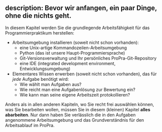 description: Bevor wir anfangen, ein paar Dinge, ohne die nichts geht.
---
In diesem Kapitel werden Sie die grundlegende Arbeitsfähigkeit
für das Programmierpraktikum herstellen:

- Arbeitsumgebung installieren (soweit nicht schon vorhanden):
  - eine Unix-artige Kommandozeilen-Arbeitsumgebung
  - Python (das ist unsere Haupt-Programmiersprache)
  - Git-Versionsverwaltung und Ihr persönliches ProPra-Git-Repository
  - eine IDE (integrated development environment, Entwicklungsumgebung)
- Elementares Wissen erwerben (soweit nicht schon vorhanden),
  das für _jede_ Aufgabe benötigt wird:
  - Wie wählt man Aufgaben aus?
  - Wie reicht man eine Aufgabenlösung zur Bewertung ein?
  - Wie kann man seine eigene Arbeitszeit protokollieren?

Anders als in allen anderen Kapiteln, wo Sie recht frei auswählen können,
was Sie bearbeiten wollen, müssen Sie in diesem (kleinen) Kapitel
**alles abarbeiten**. 
Nur dann haben Sie verlässlich die in den Aufgaben angenommene Arbeitsumgebung
und das Grundverständnis für den Arbeitsablauf im ProPra.
